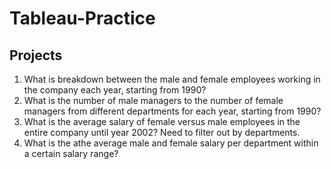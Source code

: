 # Tableau-Practice

## Projects 

1. What is breakdown between the male and female employees working in the company each year, starting from 1990?
2. What is the number of male managers to the number of female managers from different departments for each year, starting from 1990?
3. What is the average salary of female versus male employees in the entire company until year 2002? Need to filter out by departments.
4. What is the athe average male and female salary per department within a certain salary range?
